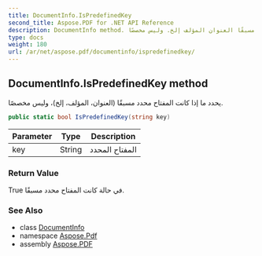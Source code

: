 ```yaml
---
title: DocumentInfo.IsPredefinedKey
second_title: Aspose.PDF for .NET API Reference
description: DocumentInfo method. يحدد ما إذا كانت المفتاح محدد مسبقًا العنوان المؤلف إلخ. وليس مخصصًا
type: docs
weight: 180
url: /ar/net/aspose.pdf/documentinfo/ispredefinedkey/
---
```

## DocumentInfo.IsPredefinedKey method

يحدد ما إذا كانت المفتاح محدد مسبقًا (العنوان، المؤلف، إلخ)، وليس مخصصًا.

```csharp
public static bool IsPredefinedKey(string key)
```

| Parameter | Type | Description |
| --- | --- | --- |
| key | String | المفتاح المحدد |

### Return Value

True في حالة كانت المفتاح محدد مسبقًا.

### See Also

* class [DocumentInfo](../)
* namespace [Aspose.Pdf](../../../aspose.pdf/)
* assembly [Aspose.PDF](../../../)